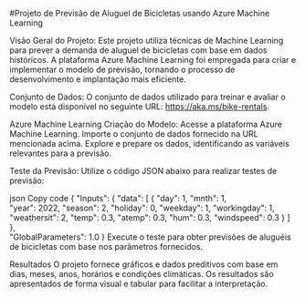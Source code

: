 #Projeto de Previsão de Aluguel de Bicicletas usando Azure Machine Learning

Visão Geral do Projeto:
Este projeto utiliza técnicas de Machine Learning para prever a demanda de aluguel de bicicletas com base em dados históricos. A plataforma Azure Machine Learning foi empregada para criar e implementar o modelo de previsão, tornando o processo de desenvolvimento e implantação mais eficiente.

Conjunto de Dados:
O conjunto de dados utilizado para treinar e avaliar o modelo está disponível no seguinte URL: https://aka.ms/bike-rentals.


Azure Machine Learning
Criação do Modelo:
Acesse a plataforma Azure Machine Learning.
Importe o conjunto de dados fornecido na URL mencionada acima.
Explore e prepare os dados, identificando as variáveis relevantes para a previsão.


Teste da Previsão:
Utilize o código JSON abaixo para realizar testes de previsão:

json
Copy code
{
  "Inputs": { 
    "data": [
      {
        "day": 1,
        "mnth": 1,   
        "year": 2022,
        "season": 2,
        "holiday": 0,
        "weekday": 1,
        "workingday": 1,
        "weathersit": 2, 
        "temp": 0.3, 
        "atemp": 0.3,
        "hum": 0.3,
        "windspeed": 0.3 
      }
    ]    
  },   
  "GlobalParameters": 1.0
}
Execute o teste para obter previsões de aluguéis de bicicletas com base nos parâmetros fornecidos.

Resultados
O projeto fornece gráficos e dados preditivos com base em dias, meses, anos, horários e condições climáticas. Os resultados são apresentados de forma visual e tabular para facilitar a interpretação.
